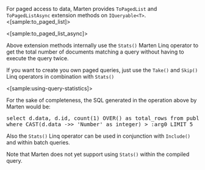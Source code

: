 <!--title: Paging-->
For paged access to data, Marten provides `ToPagedList` and `ToPagedListAsync` extension methods on `IQueryable<T>`. 
<[sample:to_paged_list]>

<[sample:to_paged_list_async]>

Above extension methods internally use the `Stats()` Marten Linq operator to get the total number of documents matching a query without having to execute the query twice.


If you want to create you own paged queries, just use the `Take()` and `Skip()` Linq operators in combination with `Stats()`

<[sample:using-query-statistics]>

For the sake of completeness, the SQL generated in the operation above by Marten would be:

<pre>
select d.data, d.id, count(1) OVER() as total_rows from public.mt_doc_target as d 
where CAST(d.data ->> 'Number' as integer) > :arg0 LIMIT 5
</pre>


Also the `Stats()` Linq operator can be used in conjunction with `Include()` and within batch queries. 

Note that Marten does not yet support using `Stats()` within the compiled query. 